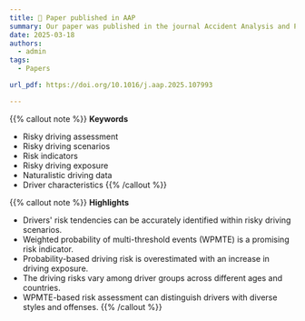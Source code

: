 ```yaml
---
title: 📄 Paper published in AAP
summary: Our paper was published in the journal Accident Analysis and Prevention.
date: 2025-03-18
authors:
  - admin
tags:
  - Papers

url_pdf: https://doi.org/10.1016/j.aap.2025.107993

---
```


{{% callout note %}}
**Keywords**
- Risky driving assessment
- Risky driving scenarios
- Risk indicators
- Risky driving exposure
- Naturalistic driving data
- Driver characteristics
{{% /callout %}}

{{% callout note %}}
**Highlights**
- Drivers' risk tendencies can be accurately identified within risky driving scenarios.
- Weighted probability of multi-threshold events (WPMTE) is a promising risk indicator.
- Probability-based driving risk is overestimated with an increase in driving exposure.
- The driving risks vary among driver groups across different ages and countries.
- WPMTE-based risk assessment can distinguish drivers with diverse styles and offenses.
{{% /callout %}}
